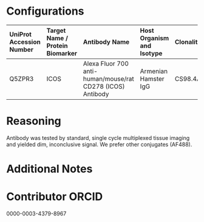 # Configurations

| UniProt Accession Number   | Target Name / Protein Biomarker   | Antibody Name                                              | Host Organism and Isotype   | Clonality   | Vendor    |   Catalog Number | Conjugate   | RRID       | Application   | Method              | Tissue Preservation   | Tissue           | Detergent         | Antigen Retrieval Conditions   | Dye Inactivation Conditions   | Result   | Agree        | Disagree   |
|:---------------------------|:----------------------------------|:-----------------------------------------------------------|:----------------------------|:------------|:----------|-----------------:|:------------|:-----------|:--------------|:--------------------|:----------------------|:-----------------|:------------------|:-------------------------------|:------------------------------|:---------|:-------------|:-----------|
| Q5ZPR3                     | ICOS                              | Alexa Fluor 700 anti-human/mouse/rat CD278 (ICOS) Antibody | Armenian Hamster IgG        | CS98.4A     | BioLegend |           313527 | AF700       | AB_2566125 | IHC-Fr        | Multiplexed imaging | 1% PFA Fixed Frozen   | Human lymph node | 0.3% Triton-X-100 |                                |                               | Failure  | [+](#reason1) |            |

# Reasoning

<a name="reason1"></a>
Antibody was tested by standard, single cycle multiplexed tissue imaging and yielded dim, inconclusive signal. We prefer other conjugates (AF488).

# Additional Notes

# Contributor ORCID

0000-0003-4379-8967

